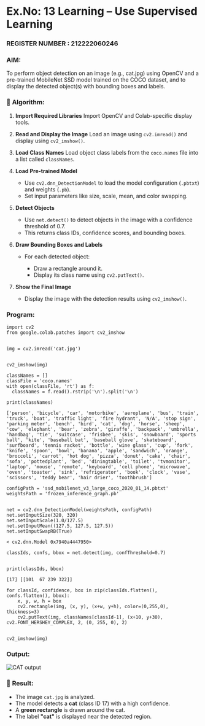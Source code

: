 # Ex.No: 13 Learning – Use Supervised Learning  
                                                                            
### REGISTER NUMBER : 212222060246

### AIM: 
To perform object detection on an image (e.g., cat.jpg) using OpenCV and a pre-trained MobileNet SSD model trained on the 
COCO dataset, and to display the detected object(s) with bounding boxes and labels.

### 🧠 **Algorithm:**

1. **Import Required Libraries**
   Import OpenCV and Colab-specific display tools.

2. **Read and Display the Image**
   Load an image using `cv2.imread()` and display using `cv2_imshow()`.

3. **Load Class Names**
   Load object class labels from the `coco.names` file into a list called `classNames`.

4. **Load Pre-trained Model**

   * Use `cv2.dnn_DetectionModel` to load the model configuration (`.pbtxt`) and weights (`.pb`).
   * Set input parameters like size, scale, mean, and color swapping.

5. **Detect Objects**

   * Use `net.detect()` to detect objects in the image with a confidence threshold of 0.7.
   * This returns class IDs, confidence scores, and bounding boxes.

6. **Draw Bounding Boxes and Labels**

   * For each detected object:

     * Draw a rectangle around it.
     * Display its class name using `cv2.putText()`.

7. **Show the Final Image**

   * Display the image with the detection results using `cv2_imshow()`.

### Program:
~~~
import cv2
from google.colab.patches import cv2_imshow
     

img = cv2.imread('cat.jpg')
     

cv2_imshow(img)

classNames = []
classFile = 'coco.names'
with open(classFile, 'rt') as f:
  classNames = f.read().rstrip('\n').split('\n') 

print(classNames)
     
['person', 'bicycle', 'car', 'motorbike', 'aeroplane', 'bus', 'train', 'truck', 'boat', 'traffic light', 'fire hydrant', 'N/A', 'stop sign', 'parking meter', 'bench', 'bird', 'cat', 'dog', 'horse', 'sheep', 'cow', 'elephant', 'bear', 'zebra', 'giraffe', 'backpack', 'umbrella', 'handbag', 'tie', 'suitcase', 'frisbee', 'skis', 'snowboard', 'sports ball', 'kite', 'baseball bat', 'baseball glove', 'skateboard', 'surfboard', 'tennis racket', 'bottle', 'wine glass', 'cup', 'fork', 'knife', 'spoon', 'bowl', 'banana', 'apple', 'sandwich', 'orange', 'broccoli', 'carrot', 'hot dog', 'pizza', 'donut', 'cake', 'chair', 'sofa', 'pottedplant', 'bed', 'diningtable', 'toilet', 'tvmonitor', 'laptop', 'mouse', 'remote', 'keyboard', 'cell phone', 'microwave', 'oven', 'toaster', 'sink', 'refrigerator', 'book', 'clock', 'vase', 'scissors', 'teddy bear', 'hair drier', 'toothbrush']

configPath = 'ssd_mobilenet_v3_large_coco_2020_01_14.pbtxt'
weightsPath = 'frozen_inference_graph.pb'
     

net = cv2.dnn_DetectionModel(weightsPath, configPath)
net.setInputSize(320, 320)
net.setInputScale(1.0/127.5)
net.setInputMean((127.5, 127.5, 127.5))
net.setInputSwapRB(True)
     
< cv2.dnn.Model 0x7940a4447950>

classIds, confs, bbox = net.detect(img, confThreshold=0.7)
     

print(classIds, bbox)
     
[17] [[101  67 239 322]]

for classId, confidence, box in zip(classIds.flatten(), confs.flatten(), bbox):
    x, y, w, h = box
    cv2.rectangle(img, (x, y), (x+w, y+h), color=(0,255,0), thickness=3)
    cv2.putText(img, classNames[classId-1], (x+10, y+30), cv2.FONT_HERSHEY_COMPLEX, 2, (0, 255, 0), 2)
     

cv2_imshow(img)
~~~


### Output:
![CAT output](https://github.com/user-attachments/assets/dc974a7b-b57f-4fdd-8f54-9fd2aa549500)

### 📸 **Result:**

* The image `cat.jpg` is analyzed.
* The model detects a **cat** (class ID 17) with a high confidence.
* A **green rectangle** is drawn around the cat.
* The label **"cat"** is displayed near the detected region.
